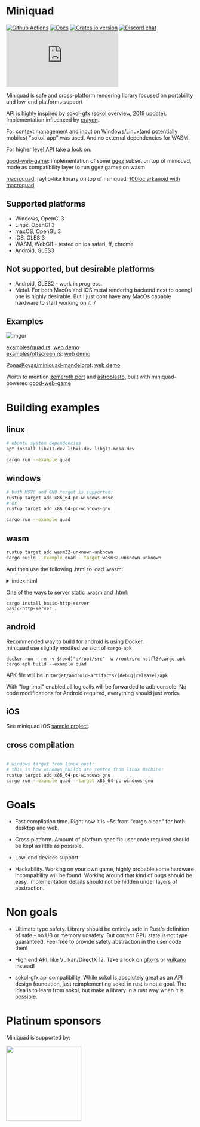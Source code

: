 # Miniquad

[![Github Actions](https://github.com/not-fl3/miniquad/workflows/Cross-compile/badge.svg)](https://github.com/not-fl3/miniquad/actions?query=workflow%3A)
[![Docs](https://docs.rs/miniquad/badge.svg?version=0.3.0-alpha)](https://docs.rs/miniquad/0.3.0-alpha/miniquad/index.html)
[![Crates.io version](https://img.shields.io/crates/v/miniquad.svg)](https://crates.io/crates/miniquad)
[![Discord chat](https://img.shields.io/discord/710177966440579103.svg?label=discord%20chat)](https://discord.gg/WfEp6ut)
[![Matrix](https://img.shields.io/matrix/quad-general:matrix.org?label=matrix%20chat)](https://matrix.to/#/#quad-general:matrix.org)

Miniquad is safe and cross-platform rendering library focused on portability and low-end platforms support

API is highly inspired by [sokol-gfx](https://github.com/floooh/sokol) ([sokol overview](https://floooh.github.io/2017/07/29/sokol-gfx-tour.html), [2019 update](https://floooh.github.io/2019/01/12/sokol-apply-pipeline.html)). Implementation influenced by [crayon](https://docs.rs/crayon/0.7.1/crayon/video/index.html).

For context management and input on Windows/Linux(and potentially mobiles) "sokol-app" was used. And no external dependencies for WASM.

For higher level API take a look on:

[good-web-game](https://github.com/not-fl3/good-web-game): implementation of some [ggez](https://github.com/ggez/ggez) subset on top of miniquad, made as compatibility layer to run ggez games on wasm

[macroquad](https://github.com/not-fl3/macroquad): raylib-like library on top of miniquad. [100loc arkanoid with macroquad](https://github.com/not-fl3/macroquad/blob/master/examples/arkanoid.rs)

## Supported platforms

* Windows, OpenGl 3
* Linux, OpenGl 3
* macOS, OpenGL 3
* iOS, GLES 3
* WASM, WebGl1 - tested on ios safari, ff, chrome
* Android, GLES3

## Not supported, but desirable platforms

* Android, GLES2 - work in progress.
* Metal. For both MacOs and IOS metal rendering backend next to opengl one is highly desirable. But I just dont have any MacOs capable hardware to start working on it :/

## Examples

![Imgur](https://i.imgur.com/TRI50rk.gif)

[examples/quad.rs](https://github.com/not-fl3/miniquad/blob/master/examples/quad.rs): [web demo](https://not-fl3.github.io/miniquad-samples/quad.html)<br/>
[examples/offscreen.rs](https://github.com/not-fl3/miniquad/blob/master/examples/offscreen.rs): [web demo](https://not-fl3.github.io/miniquad-samples/offscreen.html)<br/>

[PonasKovas/miniquad-mandelbrot](https://github.com/PonasKovas/miniquad-mandelbrot): [web demo](https://ponaskovas.github.io/miniquad-mandelbrot-wasm-demo/)

Worth to mention [zemeroth port](https://not-fl3.github.io/miniquad-samples/zemeroth.html) and [astroblasto](https://not-fl3.github.io/miniquad-samples/astroblasto.html), built with miniquad-powered [good-web-game](https://github.com/not-fl3/good-web-game)

# Building examples

## linux

```bash
# ubuntu system dependencies
apt install libx11-dev libxi-dev libgl1-mesa-dev

cargo run --example quad
```

## windows

```bash
# both MSVC and GNU target is supported:
rustup target add x86_64-pc-windows-msvc
# or
rustup target add x86_64-pc-windows-gnu

cargo run --example quad
```

## wasm

```bash
rustup target add wasm32-unknown-unknown
cargo build --example quad --target wasm32-unknown-unknown
```

And then use the following .html to load .wasm:

<details><summary>index.html</summary>

```html
<html lang="en">

<head>
    <meta charset="utf-8">
    <title>TITLE</title>
    <style>
        html,
        body,
        canvas {
            margin: 0px;
            padding: 0px;
            width: 100%;
            height: 100%;
            overflow: hidden;
            position: absolute;
            background: black;
            z-index: 0;
        }
    </style>
</head>

<body>
    <canvas id="glcanvas" tabindex='1'></canvas>
    <!-- Minified and statically hosted version of https://github.com/not-fl3/miniquad/blob/master/native/sapp-wasm/js/gl.js -->
    <script src="https://not-fl3.github.io/miniquad-samples/gl.js"></script>
    <script>load("quad.wasm");</script> <!-- Your compiled wasm file -->
</body>

</html>
```
</details>

One of the ways to server static .wasm and .html:

```
cargo install basic-http-server
basic-http-server .
```

## android

Recommended way to build for android is using Docker.<br/>
miniquad use slightly modifed version of `cargo-apk`

```
docker run --rm -v $(pwd)":/root/src" -w /root/src notfl3/cargo-apk cargo apk build --example quad
```

APK file will be in `target/android-artifacts/(debug|release)/apk`

With "log-impl" enabled all log calls will be forwarded to adb console.
No code modifications for Android required, everything should just works.

## iOS

See miniquad iOS [sample project](https://github.com/Gordon-F/miniquad_ios_example).

## cross compilation

```bash

# windows target from linux host:
# this is how windows builds are tested from linux machine:
rustup target add x86_64-pc-windows-gnu
cargo run --example quad --target x86_64-pc-windows-gnu
```

# Goals

* Fast compilation time. Right now it is ~5s from "cargo clean" for both desktop and web.

* Cross platform. Amount of platform specific user code required should be kept as little as possible.

* Low-end devices support.

* Hackability. Working on your own game, highly probable some hardware incompability will be found. Working around that kind of bugs should be easy, implementation details should not be hidden under layers of abstraction.

# Non goals

* Ultimate type safety. Library should be entirely safe in Rust's definition of safe - no UB or memory unsafety. But correct GPU state is not type guaranteed. Feel free to provide safety abstraction in the user code then!

* High end API, like Vulkan/DirectX 12. Take a look on [gfx-rs](https://github.com/gfx-rs/gfx) or [vulkano](https://github.com/vulkano-rs/vulkano) instead!

* sokol-gfx api compatibility. While sokol is absolutely great as an API design foundation, just reimplementing sokol in rust is not a goal. The idea is to learn from sokol, but make a library in a rust way when it is possible.

# Platinum sponsors

Miniquad is supported by:

<p>
  <a href="https://embark-studios.com">
    <img src="https://www.embark.dev/img/logo_black.png" width="201px">
  </a>
</p>
